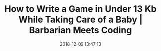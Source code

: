 ---
date: 2018-12-06 13:47:13
link:
  source: pocket
  source_url: https://getpocket.com
  text: How to Write a Game in Under 13 Kb While Taking Care of a Baby | Barbarian
    Meets Coding
  url: https://www.barbarianmeetscoding.com/blog/2018/09/19/how-to-write-a-game-under-13k-while-taking-care-of-a-baby
slug: how-to-write-a-game-in-under-13-kb-while-taking-care-of-a-baby-barbarian-meets-coding
source: pocket
title: How to Write a Game in Under 13 Kb While Taking Care of a Baby | Barbarian
  Meets Coding
syndicated:
- type: twitter
  url: https://twitter.com/roytang/statuses/1070676822428393472/
---